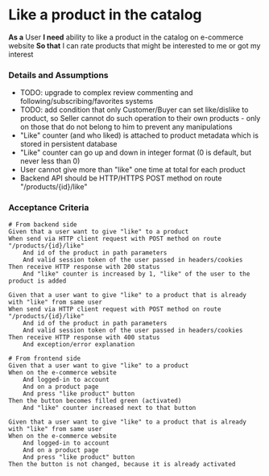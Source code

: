 # Like a product in the catalog

**As a** User
**I need** ability to like a product in the catalog on e-commerce website
**So that** I can rate products that might be interested to me or got my interest

### Details and Assumptions
* TODO: upgrade to complex review commenting and following/subscribing/favorites systems
* TODO: add condition that only Customer/Buyer can set like/dislike to product, so Seller cannot do such operation to their own products - only on those that do not belong to him to prevent any manipulations
* "Like" counter (and who liked) is attached to product metadata which is stored in persistent database
* "Like" counter can go up and down in integer format (0 is default, but never less than 0)
* User cannot give more than "like" one time at total for each product
* Backend API should be HTTP/HTTPS POST method on route "/products/{id}/like"

### Acceptance Criteria
```gherkin
# From backend side
Given that a user want to give "like" to a product
When send via HTTP client request with POST method on route "/products/{id}/like"
    And id of the product in path parameters
    And valid session token of the user passed in headers/cookies
Then receive HTTP response with 200 status
    And "like" counter is increased by 1, "like" of the user to the product is added

Given that a user want to give "like" to a product that is already with "like" from same user
When send via HTTP client request with POST method on route "/products/{id}/like"
    And id of the product in path parameters
    And valid session token of the user passed in headers/cookies
Then receive HTTP response with 400 status
    And exception/error explanation

# From frontend side
Given that a user want to give "like" to a product
When on the e-commerce website
    And logged-in to account
    And on a product page
    And press "like product" button
Then the button becomes filled green (activated)
    And "like" counter increased next to that button

Given that a user want to give "like" to a product that is already with "like" from same user
When on the e-commerce website
    And logged-in to account
    And on a product page
    And press "like product" button
Then the button is not changed, because it is already activated
```
